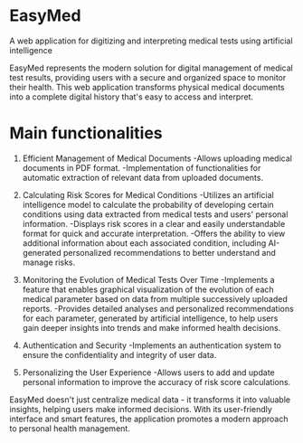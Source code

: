 # EasyMed
A web application for digitizing and interpreting medical tests using artificial intelligence

EasyMed represents the modern solution for digital management of medical test results, providing users with a secure and organized space to monitor their health. This web application transforms physical medical documents into a complete digital history that's easy to access and interpret.

# Main functionalities

1. Efficient Management of Medical Documents
-Allows uploading medical documents in PDF format.
-Implementation of functionalities for automatic extraction of relevant data from uploaded documents.

2. Calculating Risk Scores for Medical Conditions
-Utilizes an artificial intelligence model to calculate the probability of developing certain conditions using data extracted from medical tests and users' personal information.
-Displays risk scores in a clear and easily understandable format for quick and accurate interpretation.
-Offers the ability to view additional information about each associated condition, including AI-generated personalized recommendations to better understand and manage risks.

3. Monitoring the Evolution of Medical Tests Over Time
-Implements a feature that enables graphical visualization of the evolution of each medical parameter based on data from multiple successively uploaded reports.
-Provides detailed analyses and personalized recommendations for each parameter, generated by artificial intelligence, to help users gain deeper insights into trends and make informed health decisions.

4. Authentication and Security
-Implements an authentication system to ensure the confidentiality and integrity of user data.

5. Personalizing the User Experience
-Allows users to add and update personal information to improve the accuracy of risk score calculations.

EasyMed doesn't just centralize medical data - it transforms it into valuable insights, helping users make informed decisions. With its user-friendly interface and smart features, the application promotes a modern approach to personal health management.